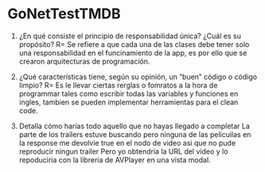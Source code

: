 # GoNetTestTMDB

1. ¿En qué consiste el principio de responsabilidad única? ¿Cuál es su propósito?
R= Se refiere a que cada una de las clases debe tener solo una responsabilidad en el funcinamiento de la app, es por ello que se crearon arquitecturas de 
programación.

2. ¿Qué características tiene, según su opinión, un “buen” código o código limpio?
R= Es le llevar ciertas rerglas o fomratos a la hora de programmar tales como escribir todas las variables y funciones en ingles, tambien se pueden implementar 
herramientas para el clean code.

3. Detalla cómo harías todo aquello que no hayas llegado a completar
La parte de los trailers estuve buscando pero ninguna de las pelicuilas en la response me devolvie true en el nodo de video asi que no pude reproducir ningun trailer
Pero yo obtendria la URL del video y lo repoduciria con la libreria de AVPlayer en una vista modal.

